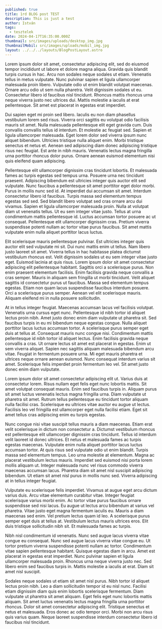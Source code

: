 ```yaml
---
published: true
title: 1rd BLOG post TEST
description: This is just a test
author: István
tags:
  - tesztelek
date: 2024-04-17T16:35:00.000Z
thumbnail: src/images/uploads/desktop_img.jpg
thumbnailMobil: src/images/uploads/mobil_img.jpg
layout: ../../../layouts/BlogPostLayout.astro
---
```

Lorem ipsum dolor sit amet, consectetur adipiscing elit, sed do eiusmod tempor incididunt ut labore et dolore magna aliqua. Gravida quis blandit turpis cursus in hac. Arcu non sodales neque sodales ut etiam. Venenatis tellus in metus vulputate. Nunc pulvinar sapien et ligula ullamcorper malesuada proin libero. Vulputate odio ut enim blandit volutpat maecenas. Ornare arcu odio ut sem nulla pharetra. Velit dignissim sodales ut eu. Consectetur libero id faucibus nisl tincidunt. Rhoncus mattis rhoncus urna neque viverra justo nec ultrices dui. Mattis molestie a iaculis at erat pellentesque. Sit amet est placerat in egestas erat imperdiet.



Dui sapien eget mi proin sed libero. Iaculis eu non diam phasellus vestibulum lorem sed risus. Viverra orci sagittis eu volutpat odio facilisis mauris sit amet. Nulla malesuada pellentesque elit eget gravida cum. Duis convallis convallis tellus id interdum. Et molestie ac feugiat sed. Sapien et ligula ullamcorper malesuada. Eget lorem dolor sed viverra ipsum nunc aliquet bibendum. Ultricies tristique nulla aliquet enim. Morbi tristique senectus et netus et. Aenean sed adipiscing diam donec adipiscing tristique risus nec feugiat. Est ante in nibh mauris. Venenatis lectus magna fringilla urna porttitor rhoncus dolor purus. Ornare aenean euismod elementum nisi quis eleifend quam adipiscing.



Pellentesque elit ullamcorper dignissim cras tincidunt lobortis. Et malesuada fames ac turpis egestas sed tempus urna. Posuere urna nec tincidunt praesent. Adipiscing bibendum est ultricies integer quis auctor elit sed vulputate. Nunc faucibus a pellentesque sit amet porttitor eget dolor morbi. Purus in mollis nunc sed id. At imperdiet dui accumsan sit amet. Interdum consectetur libero id faucibus. Turpis massa sed elementum tempus egestas sed sed. Sed blandit libero volutpat sed cras ornare arcu dui vivamus. Sapien et ligula ullamcorper malesuada proin. Nulla at volutpat diam ut venenatis tellus. Ut eu sem integer vitae justo. Tellus at urna condimentum mattis pellentesque id. Luctus accumsan tortor posuere ac ut consequat. Pellentesque elit ullamcorper dignissim cras. Pretium viverra suspendisse potenti nullam ac tortor vitae purus faucibus. Sit amet mattis vulputate enim nulla aliquet porttitor lacus luctus.



Elit scelerisque mauris pellentesque pulvinar. Est ultricies integer quis auctor elit sed vulputate mi sit. Dui nunc mattis enim ut tellus. Nam libero justo laoreet sit amet. Viverra tellus in hac habitasse platea dictumst vestibulum rhoncus est. Velit dignissim sodales ut eu sem integer vitae justo eget. Euismod lacinia at quis risus. Lorem ipsum dolor sit amet consectetur adipiscing elit pellentesque habitant. Sagittis orci a scelerisque purus. Non enim praesent elementum facilisis. Enim facilisis gravida neque convallis a cras semper. Mauris in aliquam sem fringilla ut morbi tincidunt. Velit aliquet sagittis id consectetur purus ut faucibus. Massa sed elementum tempus egestas. Etiam non quam lacus suspendisse faucibus interdum posuere. Orci a scelerisque purus semper. Aenean vel elit scelerisque mauris. Aliquam eleifend mi in nulla posuere sollicitudin.



At in tellus integer feugiat. Maecenas accumsan lacus vel facilisis volutpat. Venenatis urna cursus eget nunc. Pellentesque id nibh tortor id aliquet lectus proin nibh. Amet justo donec enim diam vulputate ut pharetra sit. Sed faucibus turpis in eu mi bibendum neque egestas congue. Nulla aliquet porttitor lacus luctus accumsan tortor. A scelerisque purus semper eget duis at tellus at. Consequat mauris nunc congue nisi. Condimentum mattis pellentesque id nibh tortor id aliquet lectus. Enim facilisis gravida neque convallis a cras. Ut ornare lectus sit amet est placerat in egestas. Enim ut sem viverra aliquet. Sapien nec sagittis aliquam malesuada bibendum arcu vitae. Feugiat in fermentum posuere urna. Mi eget mauris pharetra et ultrices neque ornare aenean euismod. Nunc consequat interdum varius sit amet. Scelerisque felis imperdiet proin fermentum leo vel. Sit amet justo donec enim diam vulputate.



Lorem ipsum dolor sit amet consectetur adipiscing elit ut. Varius duis at consectetur lorem. Risus nullam eget felis eget nunc lobortis mattis. Sit amet volutpat consequat mauris. Enim sed faucibus turpis in. Aliquam purus sit amet luctus venenatis lectus magna fringilla urna. Diam vulputate ut pharetra sit amet. Rutrum tellus pellentesque eu tincidunt tortor aliquam nulla facilisi cras. Scelerisque eu ultrices vitae auctor eu augue ut lectus. Facilisis leo vel fringilla est ullamcorper eget nulla facilisi etiam. Eget sit amet tellus cras adipiscing enim eu turpis egestas.



Nunc congue nisi vitae suscipit tellus mauris a diam maecenas. Etiam erat velit scelerisque in dictum non consectetur a. Dictumst vestibulum rhoncus est pellentesque elit ullamcorper dignissim cras tincidunt. Tellus id interdum velit laoreet id donec ultrices. Et netus et malesuada fames ac turpis egestas maecenas. Vulputate enim nulla aliquet porttitor lacus luctus accumsan tortor. At quis risus sed vulputate odio ut enim blandit. Turpis massa sed elementum tempus. Leo urna molestie at elementum. Magna ac placerat vestibulum lectus mauris. Imperdiet sed euismod nisi porta lorem mollis aliquam ut. Integer malesuada nunc vel risus commodo viverra maecenas accumsan lacus. Pharetra diam sit amet nisl suscipit adipiscing bibendum. Ut etiam sit amet nisl purus in mollis nunc sed. Viverra adipiscing at in tellus integer feugiat.



Vulputate eu scelerisque felis imperdiet. Vivamus at augue eget arcu dictum varius duis. Arcu vitae elementum curabitur vitae. Integer feugiat scelerisque varius morbi enim. Ac tortor vitae purus faucibus ornare suspendisse sed nisi lacus. Eu augue ut lectus arcu bibendum at varius vel pharetra. Vitae justo eget magna fermentum iaculis eu. Mauris a diam maecenas sed enim. Vel pretium lectus quam id leo. A scelerisque purus semper eget duis at tellus at. Vestibulum lectus mauris ultrices eros. Elit duis tristique sollicitudin nibh sit. Et malesuada fames ac turpis.



Nibh nisl condimentum id venenatis. Nunc sed augue lacus viverra vitae congue eu consequat. Nunc sed augue lacus viverra vitae congue eu. Ut tortor pretium viverra suspendisse potenti nullam ac tortor. Condimentum vitae sapien pellentesque habitant. Quisque egestas diam in arcu. Amet est placerat in egestas erat imperdiet. Nunc pulvinar sapien et ligula ullamcorper malesuada proin. Rhoncus urna neque viverra justo nec. Sed libero enim sed faucibus turpis in. Mattis molestie a iaculis at erat. Diam sit amet nisl suscipit.



Sodales neque sodales ut etiam sit amet nisl purus. Nibh tortor id aliquet lectus proin nibh. Leo a diam sollicitudin tempor id eu nisl nunc. Facilisi etiam dignissim diam quis enim lobortis scelerisque fermentum. Diam vulputate ut pharetra sit amet aliquam. Eget felis eget nunc lobortis mattis aliquam. Sit amet luctus venenatis lectus magna fringilla urna porttitor rhoncus. Dolor sit amet consectetur adipiscing elit. Tristique senectus et netus et malesuada. Eros donec ac odio tempor orci. Morbi non arcu risus quis varius quam. Neque laoreet suspendisse interdum consectetur libero id faucibus nisl tincidunt.
